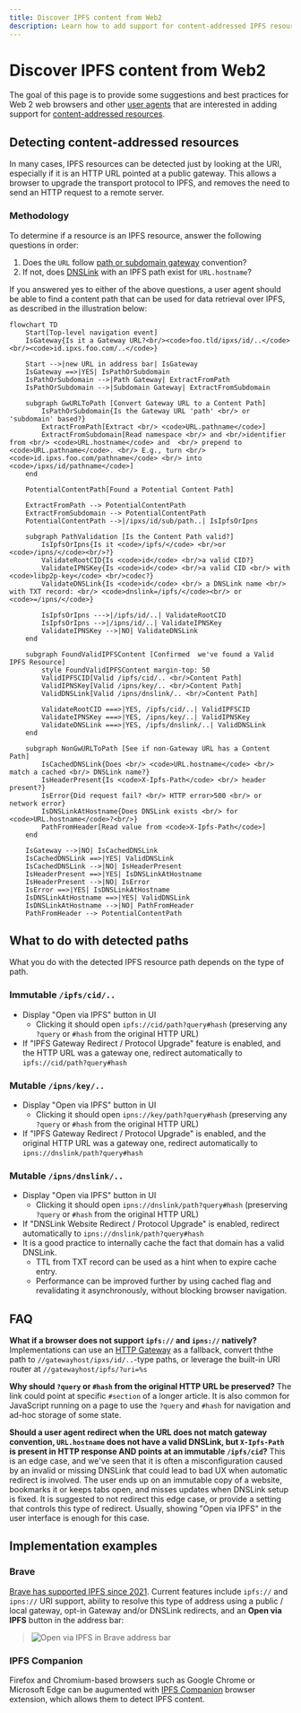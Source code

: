 ```yaml
---
title: Discover IPFS content from Web2
description: Learn how to add support for content-addressed IPFS resources in web browsers and other user agents.
---
```


# Discover IPFS content from Web2

The goal of this page is to provide some suggestions and best practices for Web 2 web browsers and other [user agents](https://en.wikipedia.org/wiki/User_agent) that are interested in adding support for [content-addressed resources](/how-to/address-ipfs-on-web).

## Detecting content-addressed resources

In many cases, IPFS resources can be detected just by looking at the URI, especially if it is an HTTP URL pointed at a public gateway. This allows a browser to upgrade the transport protocol to IPFS, and removes the need to send an HTTP request to a remote server.

### Methodology

To determine if a resource is an IPFS resource, answer the following questions in order:

1. Does the `URL` follow [path or subdomain gateway](/how-to/address-ipfs-on-web/) convention?
1. If not, does [DNSLink](/concepts/dnslink/) with an IPFS path exist for `URL.hostname`?

If you answered yes to either of the above questions, a user agent should be able to find a content path that can be used for data retrieval over IPFS, as described in the illustration below:

```mermaid
flowchart TD
    Start[Top-level navigation event]
    IsGateway{Is it a Gateway URL?<br/><code>foo.tld/ipxs/id/..</code><br/><code>id.ipxs.foo.com/..</code>}

    Start -->|new URL in address bar| IsGateway
    IsGateway ==>|YES| IsPathOrSubdomain
    IsPathOrSubdomain -->|Path Gateway| ExtractFromPath
    IsPathOrSubdomain -->|Subdomain Gateway| ExtractFromSubdomain

    subgraph GwURLToPath [Convert Gateway URL to a Content Path]
        IsPathOrSubdomain{Is the Gateway URL 'path' <br/> or 'subdomain' based?}
        ExtractFromPath[Extract <br/> <code>URL.pathname</code>]
        ExtractFromSubdomain[Read namespace <br/> and <br/>identifier from <br/> <code>URL.hostname</code> and  <br/> prepend to <code>URL.pathname</code>. <br/> E.g., turn <br/><code>id.ipxs.foo.com/pathname</code> <br/> into <code>/ipxs/id/pathname</code>]
    end

    PotentialContentPath[Found a Potential Content Path]

    ExtractFromPath --> PotentialContentPath
    ExtractFromSubdomain --> PotentialContentPath
    PotentialContentPath -->|/ipxs/id/sub/path..| IsIpfsOrIpns

    subgraph PathValidation [Is the Content Path valid?]
        IsIpfsOrIpns{Is it <code>/ipfs/</code> <br/>or <code>/ipns/</code><br/>?}
        ValidateRootCID{Is <code>id</code> <br/>a valid CID?}
        ValidateIPNSKey{Is <code>id</code> <br/>a valid CID <br/> with <code>libp2p-key</code> <br/>codec?}
        ValidateDNSLink{Is <code>id</code> <br/> a DNSLink name <br/>  with TXT record: <br/> <code>dnslink=/ipfs/</code><br/> or <code>=/ipns/</code>}

        IsIpfsOrIpns --->|/ipfs/id/..| ValidateRootCID
        IsIpfsOrIpns -->|/ipns/id/..| ValidateIPNSKey
        ValidateIPNSKey -->|NO| ValidateDNSLink
    end

    subgraph FoundValidIPFSContent [Confirmed  we've found a Valid IPFS Resource]
        style FoundValidIPFSContent margin-top: 50
        ValidIPFSCID[Valid /ipfs/cid/.. <br/>Content Path]
        ValidIPNSKey[Valid /ipns/key/.. <br/>Content Path]
        ValidDNSLink[Valid /ipns/dnslink/.. <br/>Content Path]

        ValidateRootCID ===>|YES, /ipfs/cid/..| ValidIPFSCID
        ValidateIPNSKey ===>|YES, /ipns/key/..| ValidIPNSKey
        ValidateDNSLink ===>|YES, /ipfs/dnslink/..| ValidDNSLink
    end

    subgraph NonGwURLToPath [See if non-Gateway URL has a Content Path]
        IsCachedDNSLink{Does <br/> <code>URL.hostname</code> <br/> match a cached <br/> DNSLink name?}
        IsHeaderPresent{Is <code>X-Ipfs-Path</code> <br/> header present?}
        IsError{Did request fail? <br/> HTTP error>500 <br/> or network error}
        IsDNSLinkAtHostname{Does DNSLink exists <br/> for <code>URL.hostname</code>?<br/>}
        PathFromHeader[Read value from <code>X-Ipfs-Path</code>]
    end

    IsGateway -->|NO| IsCachedDNSLink
    IsCachedDNSLink ==>|YES| ValidDNSLink
    IsCachedDNSLink -->|NO| IsHeaderPresent
    IsHeaderPresent ==>|YES| IsDNSLinkAtHostname
    IsHeaderPresent -->|NO| IsError
    IsError ==>|YES| IsDNSLinkAtHostname
    IsDNSLinkAtHostname ==>|YES| ValidDNSLink
    IsDNSLinkAtHostname -->|NO| PathFromHeader
    PathFromHeader --> PotentialContentPath
```

## What to do with detected paths

What you do with the detected IPFS resource path depends on the type of path.

### Immutable `/ipfs/cid/..`

- Display "Open via IPFS" button in UI
  - Clicking it should open `ipfs://cid/path?query#hash` (preserving any `?query` or `#hash` from the original HTTP URL)
- If "IPFS Gateway Redirect / Protocol Upgrade" feature is enabled, and the HTTP URL was a gateway one, redirect automatically to `ipfs://cid/path?query#hash`

### Mutable `/ipns/key/..`
- Display "Open via IPFS" button in UI
  - Clicking it should open `ipns://key/path?query#hash` (preserving any `?query` or `#hash` from the original HTTP URL)
- If "IPFS Gateway Redirect / Protocol Upgrade" is enabled, and the original HTTP URL was a gateway one, redirect automatically to `ipns://dnslink/path?query#hash`

### Mutable `/ipns/dnslink/..`

- Display "Open via IPFS" button in UI
  - Clicking it should open `ipns://dnslink/path?query#hash` (preserving `?query` or `#hash` from the original HTTP URL)
- If "DNSLink Website Redirect / Protocol Upgrade" is enabled, redirect automatically to `ipns://dnslink/path?query#hash`
- It is a good practice to internally cache the fact that domain has a valid DNSLink.
  - TTL from TXT record can be used as a hint when to expire cache entry.
  - Performance can be improved further by using cached flag and revalidating it asynchronously, without blocking browser navigation.

## FAQ

**What if a browser does not support `ipfs://` and `ipns://` natively?** Implementations can use an [HTTP Gateway](/reference/http/gateway/) as a fallback, convert ththe path to `//gatewayhost/ipxs/id/..`-type paths, or leverage the built-in URI router at `//gatewayhost/ipfs/?uri=%s`

**Why should `?query` or `#hash` from the original HTTP URL be preserved?** The link could point at specific `#section` of  a longer article. It is also common for JavaScript running on a page to use the `?query` and `#hash` for navigation and ad-hoc storage of some state.

**Should a user agent redirect when the URL does not match gateway convention, `URL.hostname` does not have a valid DNSLink, but `X-Ipfs-Path` is present in HTTP response AND points at an immutable `/ipfs/cid`?** This is an edge case, and we've seen that it is often a misconfiguration caused by an invalid or missing DNSLink that could lead to bad UX when automatic redirect is involved. The user ends up on an immutable copy of a website, bookmarks it or keeps tabs open, and misses updates when DNSLink setup is fixed. It is suggested to not redirect this edge case, or provide a setting that controls this type of redirect. Usually, showing "Open via IPFS" in the user interface is enough for this case.

## Implementation examples

### Brave

[Brave has supported IPFS since 2021](https://brave.com/brave-integrates-ipfs/). Current features include `ipfs://` and `ipns://` URI support, ability to resolve this type of address using a public / local gateway, opt-in Gateway and/or DNSLink redirects, and an **Open via IPFS** button in the address bar:

> ![Open via IPFS in Brave address bar](https://user-images.githubusercontent.com/157609/110859368-9a0d7300-82bb-11eb-934d-4e38718dbacb.png)

### IPFS Companion

Firefox and Chromium-based browsers such as Google Chrome or Microsoft Edge can be augumented with [IPFS Companion](/install/ipfs-companion/) browser extension, which allows them to detect IPFS content.
